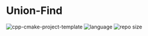 Union-Find
================

![cpp-cmake-project-template](https://github.com/dstrebkov/union-find/actions/workflows/cmake.yml/badge.svg?event=push)
![language](https://img.shields.io/github/languages/top/dstrebkov/union-find)
![repo size](https://img.shields.io/github/repo-size/dstrebkov/union-find)

